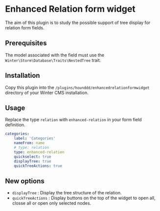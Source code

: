 # Enhanced Relation form widget

The aim of this plugin is to study the possible support of tree display for relation form fields.

## Prerequisites

The model associated with the field must use the `Winter\Storm\Database\Traits\NestedTree` trait.

## Installation

Copy this plugin into the `/plugins/hounddd/enhancedrelationformwidget` directory of your Winter CMS installation.

## Usage

Replace the type `relation` with `enhanced-relation` in your form field definition.

```yaml
categories:
    label: 'Categories'
    nameFrom: name
    # type: relation
    type: enhanced-relation
    quickselect: true
    displayTree: true
    quickTreeActions: true

```
## New options

- `displayTree` : Display the tree structure of the relation.
- `quickTreeActions` : Display buttons on the top of the widget to open all, closse all or open only selected nodes.
